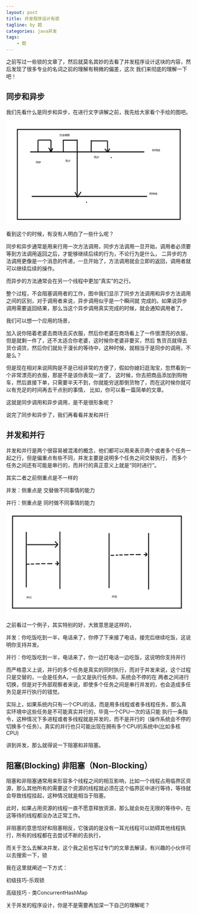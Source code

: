 ```yaml
---
layout: post
title: 并发程序设计有感
tagline: by 懿
categories: java并发
tags: 
    - 懿
---
```


之前写过一些锁的文章了，然后就莫名其妙的去看了并发程序设计这块的内容，然后发现了很多专业的名词之前的理解有稍微的偏差，这次
我们来彻底的理解一下吧！
<!--more-->

## 同步和异步

我们先看什么是同步和异步，在进行文字讲解之前，我先给大家看个手绘的图吧。

![](/assets/images/2019/java/image_yi/06-06/1.jpg)

看到这个的时候，有没有人明白了一些什么呢？

同步和异步通常是用来行用一次方法调用，同步方法调用一旦开始，调用者必须要等到方法调用返回之后，才能够继续后续的行为，不论行为是什么，
二异步的方法调用更像是一个消息的传递，一旦开始了，方法调用就会立即的返回，调用者就可以继续后续的操作。

而异步的方法通常会在另一个线程中更加“真实”的之行。

整个过程，不会阻塞调用者的工作，图中我们显示了同步方法调用和异步方法调用之间的区别，对于调用者来说，异步调用似乎是一个瞬间就
完成的。如果说异步调用需要返回结果，那么当这个异步调用真实完成的时候，就会通知调用者了。

我们可以想一个应用的场景，

加入说你陪着老婆去商场去买衣服，然后你老婆在商场看上了一件很漂亮的衣服，但是就剩一件了，还不太适合你老婆，这时候你老婆非要买，然后
售货员就得去货仓调货，然后你们就处于漫长的等待中，这种时候，就相当于是同步的调用，不是么？

但是现在相对来说网购是不是已经非常的方便了，假如你媳妇逛淘宝，忽然看到一个非常漂亮的衣服，那是不是该你表现一波了，
这时候，你去把商品添加到购物车，然后直接下单，只需要半天不到，你就能穷送那倒货物了，而在这时候你就可以有充足的时间再去干点别的事情，
比如，你可以看一篇简单的文章。

这就是同步调用和异步调用，是不是很形象呢？

说完了同步和异步了，我们再看看并发和并行

## 并发和并行

并发和并行是两个很容易被混淆的概念，他们都可以用来表示两个或者多个任务一起之行，但是偏重点有些不同，并发主要是说明多个任务之间交替执行，
而多个任务之间还有可能是串行的，而并行的真正意义上就是“同时进行”。

其实二者之前侧重点是不一样的

并发：侧重点是 交替做不同事情的能力

并行：侧重点是 同时做不同事情的能力

![](/assets/images/2019/java/image_yi/06-06/2.jpg)

之前看过一个例子，其实特别的好，大致意思是这样的，

并发：你吃饭吃到一半，电话来了，你停了下来接了电话，接完后继续吃饭，这说明你支持并发。

并行：你吃饭吃到一半，电话来了，你一边打电话一边吃饭，这说明你支持并行

而严格意义上说，并行的多个任务是真实的同时执行，而对于并发来说，这个过程只是交替的，一会是任务A，一会又是执行任务B，系统会不停的在
两者之间进行切换，但是对于外部观察者来说，即使多个任务之间是串行并发的，也会造成多任务见是并行执行的错觉。

实际上，如果系统内只有一个CPU的话，而是用多线程或者多线程任务，那么真实环境中这些任务是不可能真实并行的，毕竟一个CPU一次的话只能
执行一条指令，这种情况下多进程或者多线程就是并发的，而不是并行的（操作系统会不停的切换多个任务）。真实的并行也只可能出现在拥有多个CPU的系统中(比如多核CPU)


讲到并发，那么就得说一下阻塞和非阻塞。

## 阻塞(Blocking) 非阻塞（Non-Blocking）

阻塞和非阻塞通常用来形容多个线程之间的相互影响，比如一个线程占用临界区资源，那么其他所有的需要这个资源的线程就必须在这个临界区中进行等待，等待就会导致线程挂起，这种情况就是相当于阻塞。

此时，如果占用资源的线程一直不愿意释放资源，那么就会处在无限的等待中，在这等待的线程都没办法正常工作。

非阻塞的意思恰好和阻塞相反，它强调的是没有一耳光线程可以妨碍其他线程执行，所有的线程都在去尝试不断的去执行，

而关于怎么去解决并发，这个我之前也写过专门的文章去解读，有兴趣的小伙伴可以去搜索一下，锁

我在这里就阐述一下方式：

初级技巧-乐观锁

高级技巧 - 类ConcurrentHashMap

关于并发的程序设计，你是不是需要再加深一下自己的理解呢？


  
     





